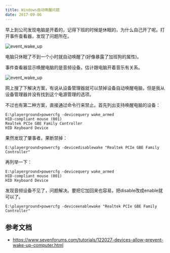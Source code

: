 ```yaml
---
title: Windows自动唤醒问题
date: 2017-09-06
---
```


早上到公司发现电脑是开着的，记得下班的时候是休眠的，为什么自己开了呢。打开事件查看器，发现了问题所在。

![event_wake_up](event_wake_up.png)

电脑只休眠了不到一个小时就自动唤醒了(好像暴露了加班狗的属性)。

事件查看器显示唤醒电脑的是音频设备。估计跟电脑开着音乐有关系。

![event_wake_up](event_wake_up2.png)

网上搜了下解决方案，有说从设备管理器就可以禁掉设备自动唤醒电脑，但是我从设备管理器并没有找到这个电源管理的选项。

不过也有第二种方案，直接通过命令行来禁止。首先列出支持唤醒电脑的设备：

```
E:\playerground>powercfg -devicequery wake_armed
HID-compliant mouse (001)
Realtek PCIe GBE Family Controller
HID Keyboard Device
```

果然发现了肇事者。果断禁掉：

```
E:\playerground>powercfg -devicedisablewake "Realtek PCIe GBE Family Controller"

```

再列举一下：

```
E:\playerground>powercfg -devicequery wake_armed
HID-compliant mouse (001)
HID Keyboard Device
```

发现音频设备不见了，问题解决。要把它加回来也容易，把disable改成enable就可以了。

```
E:\playerground>powercfg -deviceenablewake "Realtek PCIe GBE Family Controller"
```

参考文档
----
* https://www.sevenforums.com/tutorials/122027-devices-allow-prevent-wake-up-computer.html
